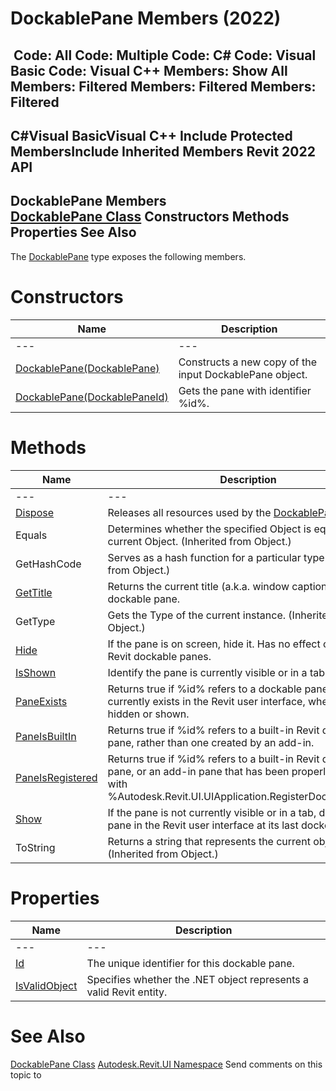 # DockablePane Members (2022)

﻿
 Code: All Code: Multiple Code: C# Code: Visual Basic Code: Visual C++  Members: Show All Members: Filtered Members: Filtered Members: Filtered   
---  
C#Visual BasicVisual C++
Include Protected MembersInclude Inherited Members
Revit 2022 API  
---  
DockablePane Members  
[DockablePane Class](671f5ed0-09af-face-532f-72d214131cda.md "DockablePane Class") Constructors Methods Properties See Also  
---  
The [DockablePane](671f5ed0-09af-face-532f-72d214131cda.md "DockablePane Class") type exposes the following members.
# Constructors
| Name | Description |
| --- | --- |
| --- | --- | --- |
| [DockablePane(DockablePane)](e957aebc-c7ab-c784-c3ab-33c0e79d16ce.md "DockablePane Constructor \(DockablePane\)") | Constructs a new copy of the input DockablePane object. |
| [DockablePane(DockablePaneId)](ce2c0837-4700-1990-0c89-73d49a3db889.md "DockablePane Constructor \(DockablePaneId\)") | Gets the pane with identifier %id%. |

# Methods
| Name | Description |
| --- | --- |
| --- | --- | --- |
| [Dispose](0b2603ee-5d51-fd12-0af9-ccfa907d2667.md "Dispose Method") | Releases all resources used by the [DockablePane](671f5ed0-09af-face-532f-72d214131cda.md "DockablePane Class") |
| Equals | Determines whether the specified Object is equal to the current Object. (Inherited from Object.) |
| GetHashCode | Serves as a hash function for a particular type.  (Inherited from Object.) |
| [GetTitle](1c33c74a-d6fe-abd6-4bed-10034d447e95.md "GetTitle Method") | Returns the current title (a.k.a. window caption) of the dockable pane. |
| GetType | Gets the Type of the current instance. (Inherited from Object.) |
| [Hide](b7e07918-5431-1af5-cc86-ce0569dc3f6b.md "Hide Method") | If the pane is on screen, hide it. Has no effect on built-in Revit dockable panes. |
| [IsShown](bdf835cc-4bf1-2b78-4b3c-d807fedbbde3.md "IsShown Method") | Identify the pane is currently visible or in a tab. |
| [PaneExists](113303aa-57ec-67d2-a5aa-76a1ad7ebeea.md "PaneExists Method") | Returns true if %id% refers to a dockable pane window that currently exists in the Revit user interface, whether it's hidden or shown. |
| [PaneIsBuiltIn](32ae2a70-3acd-a83c-864c-4e92a3352bbd.md "PaneIsBuiltIn Method") | Returns true if %id% refers to a built-in Revit dockable pane, rather than one created by an add-in. |
| [PaneIsRegistered](058ac1e7-900e-f310-e17a-d1eba04976e0.md "PaneIsRegistered Method") | Returns true if %id% refers to a built-in Revit dockable pane, or an add-in pane that has been properly registered with %Autodesk.Revit.UI.UIApplication.RegisterDockablePane%. |
| [Show](023ec0ac-85aa-1ec3-fb0f-9747db237e2a.md "Show Method") | If the pane is not currently visible or in a tab, display the pane in the Revit user interface at its last docked location. |
| ToString | Returns a string that represents the current object. (Inherited from Object.) |

# Properties
| Name | Description |
| --- | --- |
| --- | --- | --- |
| [Id](059e1c8a-9cf3-fa10-bc51-54f9c61f39a5.md "Id Property") | The unique identifier for this dockable pane. |
| [IsValidObject](8e530ce4-2422-84da-4519-46312a8143b7.md "IsValidObject Property") | Specifies whether the .NET object represents a valid Revit entity. |

# See Also
[DockablePane Class](671f5ed0-09af-face-532f-72d214131cda.md "DockablePane Class")
[Autodesk.Revit.UI Namespace](e86fd90a-8957-02a6-da7f-ced248966e3e.md "Autodesk.Revit.UI Namespace")
Send comments on this topic to 